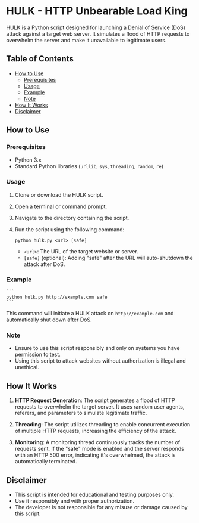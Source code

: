 # HULK - HTTP Unbearable Load King

HULK is a Python script designed for launching a Denial of Service (DoS) attack against a target web server. It simulates a flood of HTTP requests to overwhelm the server and make it unavailable to legitimate users.

## Table of Contents
- [How to Use](#how-to-use)
  - [Prerequisites](#prerequisites)
  - [Usage](#usage)
  - [Example](#example)
  - [Note](#note)
- [How It Works](#how-it-works)
- [Disclaimer](#disclaimer)

## How to Use

### Prerequisites
- Python 3.x
- Standard Python libraries (`urllib`, `sys`, `threading`, `random`, `re`)

### Usage
1. Clone or download the HULK script.
2. Open a terminal or command prompt.
3. Navigate to the directory containing the script.
4. Run the script using the following command:

    ```
    python hulk.py <url> [safe]
    ```

    - `<url>`: The URL of the target website or server.
    - `[safe]` (optional): Adding "safe" after the URL will auto-shutdown the attack after DoS.

### Example
    ```
    python hulk.py http://example.com safe
    ```

This command will initiate a HULK attack on `http://example.com` and automatically shut down after DoS.

### Note
- Ensure to use this script responsibly and only on systems you have permission to test.
- Using this script to attack websites without authorization is illegal and unethical.

## How It Works

1. **HTTP Request Generation**: The script generates a flood of HTTP requests to overwhelm the target server. It uses random user agents, referers, and parameters to simulate legitimate traffic.

2. **Threading**: The script utilizes threading to enable concurrent execution of multiple HTTP requests, increasing the efficiency of the attack.

3. **Monitoring**: A monitoring thread continuously tracks the number of requests sent. If the "safe" mode is enabled and the server responds with an HTTP 500 error, indicating it's overwhelmed, the attack is automatically terminated.

## Disclaimer

- This script is intended for educational and testing purposes only.
- Use it responsibly and with proper authorization.
- The developer is not responsible for any misuse or damage caused by this script.
